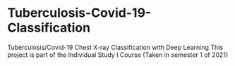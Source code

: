 # Tuberculosis-Covid-19-Classification
Tuberculosis/Covid-19 Chest X-ray Classification with Deep Learning
This project is part of the Individual Study I Course (Taken in semester 1 of 2021)
